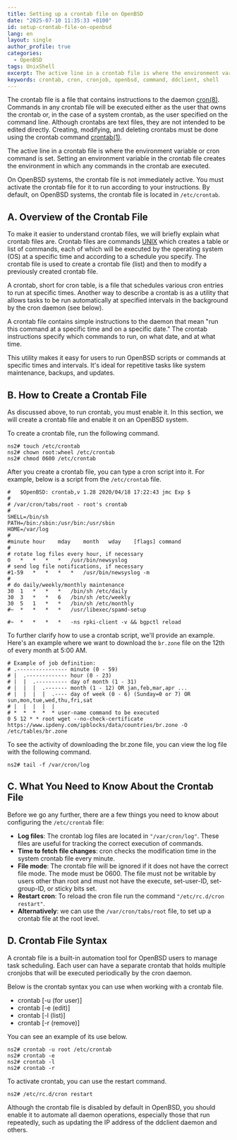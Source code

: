 ```yaml
---
title: Setting up a crontab file on OpenBSD
date: "2025-07-10 11:35:33 +0100"
id: setup-crontab-file-on-openbsd
lang: en
layout: single
author_profile: true
categories:
  - OpenBSD
tags: UnixShell
excerpt: The active line in a crontab file is where the environment variable or cron command is set. Setting an environment variable in the crontab file creates the environment in which any commands in the crontab are executed.
keywords: crontab, cron, cronjob, openbsd, command, ddclient, shell
---
```


The crontab file is a file that contains instructions to the daemon [cron(8)](https://man.openbsd.org/cron.8). Commands in any crontab file will be executed either as the user that owns the crontab or, in the case of a system crontab, as the user specified on the command line. Although crontabs are text files, they are not intended to be edited directly. Creating, modifying, and deleting crontabs must be done using the crontab command [crontab(1)](https://man.openbsd.org/crontab.1).

The active line in a crontab file is where the environment variable or cron command is set. Setting an environment variable in the crontab file creates the environment in which any commands in the crontab are executed.

On OpenBSD systems, the crontab file is not immediately active. You must activate the crontab file for it to run according to your instructions. By default, on OpenBSD systems, the crontab file is located in `/etc/crontab`.

## A. Overview of the Crontab File

To make it easier to understand crontab files, we will briefly explain what crontab files are. Crontab files are commands [UNIX](https://www.techtarget.com/searchdatacenter/definition/Unix) which creates a table or list of commands, each of which will be executed by the operating system (OS) at a specific time and according to a schedule you specify. The crontab file is used to create a crontab file (list) and then to modify a previously created crontab file.

A crontab, short for cron table, is a file that schedules various cron entries to run at specific times. Another way to describe a crontab is as a utility that allows tasks to be run automatically at specified intervals in the background by the cron daemon (see below).

A crontab file contains simple instructions to the daemon that mean "run this command at a specific time and on a specific date." The crontab instructions specify which commands to run, on what date, and at what time.

This utility makes it easy for users to run OpenBSD scripts or commands at specific times and intervals. It's ideal for repetitive tasks like system maintenance, backups, and updates.

## B. How to Create a Crontab File

As discussed above, to run crontab, you must enable it. In this section, we will create a crontab file and enable it on an OpenBSD system.

To create a crontab file, run the following command.

```console
ns2# touch /etc/crontab
ns2# chown root:wheel /etc/crontab
ns2# chmod 0600 /etc/crontab
```
After you create a crontab file, you can type a cron script into it. For example, below is a script from the `/etc/crontab` file.

```console
#	$OpenBSD: crontab,v 1.28 2020/04/18 17:22:43 jmc Exp $
#
# /var/cron/tabs/root - root's crontab
#
SHELL=/bin/sh
PATH=/bin:/sbin:/usr/bin:/usr/sbin
HOME=/var/log
#
#minute	hour	mday	month	wday	[flags] command
#
# rotate log files every hour, if necessary
0	*	*	*	*	/usr/bin/newsyslog
# send log file notifications, if necessary
#1-59	*	*	*	*	/usr/bin/newsyslog -m
#
# do daily/weekly/monthly maintenance
30	1	*	*	*	/bin/sh /etc/daily
30	3	*	*	6	/bin/sh /etc/weekly
30	5	1	*	*	/bin/sh /etc/monthly
#~	*	*	*	*	/usr/libexec/spamd-setup

#~	*	*	*	*	-ns rpki-client -v && bgpctl reload
```
To further clarify how to use a crontab script, we'll provide an example. Here's an example where we want to download the `br.zone` file on the 12th of every month at 5:00 AM.

```console
# Example of job definition:
# .---------------- minute (0 - 59)
# |  .------------- hour (0 - 23)
# |  |  .---------- day of month (1 - 31)
# |  |  |  .------- month (1 - 12) OR jan,feb,mar,apr ...
# |  |  |  |  .---- day of week (0 - 6) (Sunday=0 or 7) OR sun,mon,tue,wed,thu,fri,sat
# |  |  |  |  |
# *  *  *  *  * user-name command to be executed
0 5 12 * * root wget --no-check-certificate https://www.ipdeny.com/ipblocks/data/countries/br.zone -O /etc/tables/br.zone
```
To see the activity of downloading the br.zone file, you can view the log file with the following command.

```console
ns2# tail -f /var/cron/log
```


## C. What You Need to Know About the Crontab File


Before we go any further, there are a few things you need to know about configuring the `/etc/crontab` file:

- **Log files**: The crontab log files are located in `"/var/cron/log"`. These files are useful for tracking the correct execution of commands.
- **Time to fetch file changes**: cron checks the modification time in the system crontab file every minute.
- **File mode**: The crontab file will be ignored if it does not have the correct file mode. The mode must be 0600. The file must not be writable by users other than root and must not have the execute, set-user-ID, set-group-ID, or sticky bits set.
- **Restart cron**: To reload the cron file run the command `"/etc/rc.d/cron restart"`.
- **Alternatively**: we can use the `/var/cron/tabs/root` file, to set up a crontab file at the root level.


## D. Crontab File Syntax

A crontab file is a built-in automation tool for OpenBSD users to manage task scheduling. Each user can have a separate crontab that holds multiple cronjobs that will be executed periodically by the cron daemon.

Below is the crontab syntax you can use when working with a crontab file.

- crontab [-u (for user)]
- crontab [-e (edit)]
- crontab [-l (list)]
- crontab [-r (remove)]

You can see an example of its use below.

```console
ns2# crontab -u root /etc/crontab
ns2# crontab -e
ns2# crontab -l
ns2# crontab -r
```
To activate crontab, you can use the restart command.

```console
ns2# /etc/rc.d/cron restart
```

Although the crontab file is disabled by default in OpenBSD, you should enable it to automate all daemon operations, especially those that run repeatedly, such as updating the IP address of the ddclient daemon and others.